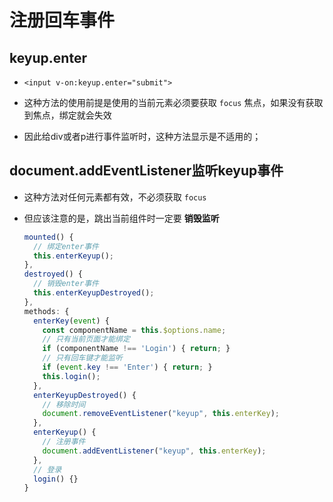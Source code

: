 # 注册回车事件

## keyup.enter

  - `<input v-on:keyup.enter="submit">`

  - 这种方法的使用前提是使用的当前元素必须要获取 `focus` 焦点，如果没有获取到焦点，绑定就会失效

  - 因此给div或者p进行事件监听时，这种方法显示是不适用的；

## document.addEventListener监听keyup事件

  - 这种方法对任何元素都有效，不必须获取 `focus`

  - 但应该注意的是，跳出当前组件时一定要 **销毁监听**

    ```js
    mounted() {
      // 绑定enter事件
      this.enterKeyup();
    },
    destroyed() {
      // 销毁enter事件
      this.enterKeyupDestroyed();
    },
    methods: {
      enterKey(event) {
        const componentName = this.$options.name;
        // 只有当前页面才能绑定
        if (componentName !== 'Login') { return; }
        // 只有回车键才能监听
        if (event.key !== 'Enter') { return; }
        this.login();
      },
      enterKeyupDestroyed() {
        // 移除时间
        document.removeEventListener("keyup", this.enterKey);
      },
      enterKeyup() {
        // 注册事件
        document.addEventListener("keyup", this.enterKey);
      },
      // 登录
      login() {}
    }
    ```
